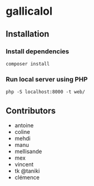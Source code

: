 # gallicalol

## Installation


### Install dependencies

```
composer install
```


### Run local server using PHP

```
php -S localhost:8000 -t web/
```

## Contributors

- antoine
- coline
- mehdi
- manu
- mellisande
- mex
- vincent
- tk @taniki
- clémence
